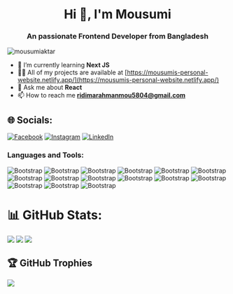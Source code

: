 <h1 align="center">Hi 👋, I'm Mousumi</h1>
<h3 align="center">An passionate Frontend Developer from Bangladesh</h3>

<p align="left"> <img src="https://komarev.com/ghpvc/?username=mousumiaktar&label=Profile%20views&color=0e75b6&style=flat" alt="mousumiaktar" /> </p>

- 🌱 I’m currently learning **Next JS**
- 👨‍💻 All of my projects are available at [https://mousumis-personal-website.netlify.app/](https://mousumis-personal-website.netlify.app/)
- 💬 Ask me about **React**
- 📫 How to reach me **ridimarahmanmou5804@gmail.com**


 ## 🌐 Socials:
[![Facebook](https://img.shields.io/badge/Facebook-%231877F2.svg?logo=Facebook&logoColor=white)](https://facebook.com/mousumiaktar.mou.7923) [![Instagram](https://img.shields.io/badge/Instagram-%23E4405F.svg?logo=Instagram&logoColor=white)](https://instagram.com/ridimarahmanm) [![LinkedIn](https://img.shields.io/badge/LinkedIn-%230077B5.svg?logo=linkedin&logoColor=white)](https://linkedin.com/in/mousumi-aktar-mou)



<h3 align="left">Languages and Tools:</h3>

![Bootstrap](https://img.shields.io/badge/-HTML-05122A?style=flat-square&logo=HTML&color=353535) ![Bootstrap](https://img.shields.io/badge/-CSS-05122A?style=flat-square&logo=CSS&color=353535) ![Bootstrap](https://img.shields.io/badge/-Javascript-05122A?style=flat-square&logo=Javascript&color=353535) ![Bootstrap](https://img.shields.io/badge/-Typescript-05122A?style=flat-square&logo=Typescript&color=353535) ![Bootstrap](https://img.shields.io/badge/-React-05122A?style=flat-square&logo=React&color=353535) ![Bootstrap](https://img.shields.io/badge/-Redux-05122A?style=flat-square&logo=Redux&color=353535) ![Bootstrap](https://img.shields.io/badge/-NextJS-05122A?style=flat-square&logo=NextJS&color=353535) ![Bootstrap](https://img.shields.io/badge/-MongoDB-05122A?style=flat-square&logo=MongoDB&color=353535) ![Bootstrap](https://img.shields.io/badge/-NodeJS-05122A?style=flat-square&logo=NodeJS&color=353535) ![Bootstrap](https://img.shields.io/badge/-Express%20JS-05122A?style=flat-square&logo=Express-JS&color=353535) ![Bootstrap](https://img.shields.io/badge/-Firebase-05122A?style=flat-square&logo=Firebase&color=353535) ![Bootstrap](https://img.shields.io/badge/-Bootstrap-05122A?style=flat-square&logo=Bootstrap&color=353535) ![Bootstrap](https://img.shields.io/badge/-Tailwind%20CSS-05122A?style=flat-square&logo=Tailwind-CSS&color=353535) ![Bootstrap](https://img.shields.io/badge/-SASS-05122A?style=flat-square&logo=SASS&color=353535) ![Bootstrap](https://img.shields.io/badge/-Visual%20Studio%20Code-05122A?style=flat-square&logo=Visual-Studio-Code&color=353535)


# 📊 GitHub Stats:
![](https://github-readme-streak-stats.herokuapp.com/?user=mousumiaktar&theme=tokyonight&hide_border=false)
![](https://github-readme-stats.vercel.app/api?username=mousumiaktar&theme=tokyonight&hide_border=false&include_all_commits=true&count_private=false)
![](https://github-readme-stats.vercel.app/api/top-langs/?username=mousumiaktar&theme=tokyonight&hide_border=false&include_all_commits=true&count_private=false&layout=compact)

## 🏆 GitHub Trophies
![](https://github-profile-trophy.vercel.app/?username=mousumiaktar&theme=radical&no-frame=false&no-bg=true&margin-w=4)











